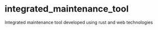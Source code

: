 # integrated_maintenance_tool

Integrated maintenance tool developed using rust and web technologies
